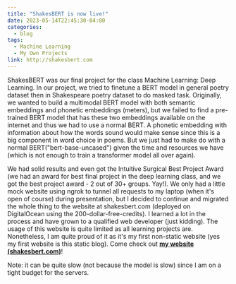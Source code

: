 ```yaml
---
title: "ShakesBERT is now live!"
date: 2023-05-14T22:45:30-04:00
categories:
  - blog
tags:
  - Machine Learning 
  - My Own Projects
link: http://shakesbert.com
---
```


ShakesBERT was our final project for the class Machine Learning: Deep Learning. In our project, we tried to finetune a BERT model in general poetry dataset then in Shakespeare poetry dataset to do masked task. Originally, we wanted to build a multimodal BERT model with both semantic embeddings and phonetic embeddings (meters), but we failed to find a pre-trained BERT model that has these two embeddings available on the internet and thus we had to use a normal BERT. A phonetic embedding with information about how the words sound would make sense since this is a big component in word choice in poems. But we just had to make do with a normal BERT("bert-base-uncased") given the time and resources we have (which is not enough to train a transformer model all over again).

We had solid results and even got the Intuitive Surgical Best Project Award (we had an award for best final project in the deep learning class, and we got the best project award - 2 out of 30+ groups. Yay!). We only had a little mock website using ngrok to tunnel all requests to my laptop (when it's open of course) during presentation, but I decided to continue and migrated the whole thing to the website at shakesbert.com (deployed on DigitalOcean using the 200-dollar-free-credits). I learned a lot in the process and have grown to a qualified web developer (just kidding). The usage of this website is quite limited as all learning projects are. Nonetheless, I am quite proud of it as it's my first non-static website (yes my first website is this static blog). Come check out [**my website (shakesbert.com)**](#)! 


Note: it can be quite slow (not because the model is slow) since I am on a tight budget for the servers.